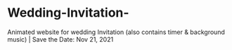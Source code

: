 # Wedding-Invitation-
Animated website for wedding Invitation (also contains timer &amp; background music) | Save the Date: Nov 21, 2021

